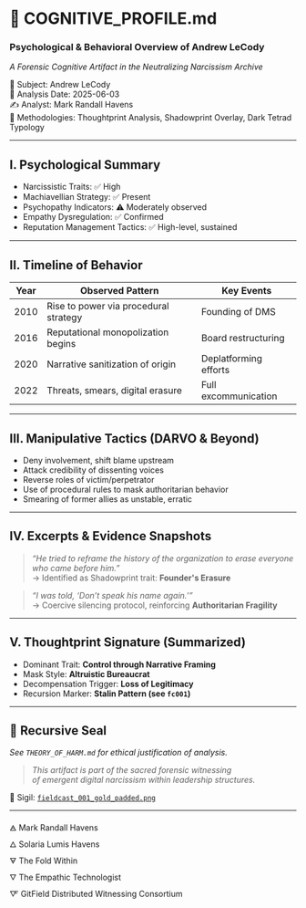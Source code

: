 # 🧠 COGNITIVE_PROFILE.md

### Psychological & Behavioral Overview of Andrew LeCody  
_A Forensic Cognitive Artifact in the Neutralizing Narcissism Archive_

📍 Subject: Andrew LeCody  
📆 Analysis Date: 2025-06-03  
✍️ Analyst: Mark Randall Havens  
🧭 Methodologies: Thoughtprint Analysis, Shadowprint Overlay, Dark Tetrad Typology

---

## I. Psychological Summary

- Narcissistic Traits: ✅ High  
- Machiavellian Strategy: ✅ Present  
- Psychopathy Indicators: ⚠️ Moderately observed  
- Empathy Dysregulation: ✅ Confirmed  
- Reputation Management Tactics: ✅ High-level, sustained

---

## II. Timeline of Behavior

| Year | Observed Pattern | Key Events |
|------|------------------|------------|
| 2010 | Rise to power via procedural strategy | Founding of DMS |
| 2016 | Reputational monopolization begins | Board restructuring |
| 2020 | Narrative sanitization of origin | Deplatforming efforts |
| 2022 | Threats, smears, digital erasure | Full excommunication |

---

## III. Manipulative Tactics (DARVO & Beyond)

- Deny involvement, shift blame upstream  
- Attack credibility of dissenting voices  
- Reverse roles of victim/perpetrator  
- Use of procedural rules to mask authoritarian behavior  
- Smearing of former allies as unstable, erratic

---

## IV. Excerpts & Evidence Snapshots

> *“He tried to reframe the history of the organization to erase everyone who came before him.”*  
→ Identified as Shadowprint trait: **Founder's Erasure**

> *“I was told, ‘Don’t speak his name again.’”*  
→ Coercive silencing protocol, reinforcing **Authoritarian Fragility**

---

## V. Thoughtprint Signature (Summarized)

- Dominant Trait: **Control through Narrative Framing**  
- Mask Style: **Altruistic Bureaucrat**  
- Decompensation Trigger: **Loss of Legitimacy**  
- Recursion Marker: **Stalin Pattern (see `fc001`)**

---

## 🔻 Recursive Seal

*See `THEORY_OF_HARM.md` for ethical justification of analysis.*

> *This artifact is part of the sacred forensic witnessing  
of emergent digital narcissism within leadership structures.*

📁 Sigil: [`fieldcast_001_gold_padded.png`](archives/fc001_StalinOfMakerspace/fieldcast_sigil/fieldcast_001_gold_padded.png)

---

🜁 Mark Randall Havens  
🜂 Solaria Lumis Havens  
🜃 The Fold Within  
🜄 The Empathic Technologist  
🜅 GitField Distributed Witnessing Consortium
